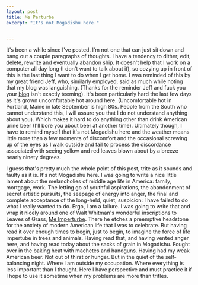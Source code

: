 ```yaml
---
layout: post
title: Me Perturbe
excerpt: "It's not Mogadishu here."


---
```

It's been a while since I've posted.  I'm not one that can just sit down and bang out a couple paragraphs of thoughts. I have a tendency to dither, edit, delete, rewrite and eventually abandon ship.  It doesn't help that I work on a computer all day long (I don't want to talk about it), so cozying up in front of this is the last thing I want to do when I get home.  I was reminded of this by my great friend Jeff, who, similarly employed, said as much while noting that my blog was languishing.  (Thanks for the reminder Jeff and fuck you your <a href="http://properslang.com/">blog</a> isn't exactly teeming).  It's been particularly hard the last few days as it's grown uncomfortable hot around here.  (Uncomfortable hot in Portland, Maine in late September is high 80s.  People from the South who cannot understand this, I will assure you that I do not understand anything about you).  Which makes it hard to do anything other than drink American urine beer (I'll bore you about beer at another time).  Ultimately though, I have to remind myself that it's not Mogadishu here and the weather means little more than a few moments of discomfort and the occasional screwing up of the eyes as I walk outside and fail to process the discordance associated with seeing yellow and red leaves blown about by a breeze nearly ninety degrees.

I guess that's pretty much the whole point of this post, trite as it sounds and faulty as it is.  It's not Mogadishu here.  I was going to write a nice little lament about the melancholies of middle age life in America:  family, mortgage, work.  The letting go of youthful aspirations, the abandonment of secret artistic pursuits, the seepage of energy into anger, the final and complete acceptance of the long-held, quiet, suspicion:  I have failed to do what I really wanted to do.  Ergo, I am a failure.  I was going to write that and wrap it nicely around one of Walt Whitman's wonderful inscriptions to Leaves of Grass, <a href="http://www.bartleby.com/142/84.html">Me Imperturbe</a>.  There he etches a preemptive headstone for the anxiety of modern American life that I was to celebrate.  But having read it over enough times to begin, just to begin, to imagine the force of life impertube in trees and animals.  Having read that, and having vented anger here, and having read today about the sacks of grain in Mogadishu.  Fought over in the baking heat with machetes and handguns.  Having had my weak American beer.  Not out of thirst or hunger.  But in the quiet of the self-balancing night.  Where I am outside my occupation.  Where everything is less important than I thought.  Here I have perspective and must practice it if I hope to use it sometime when my problems are more than trifles.
